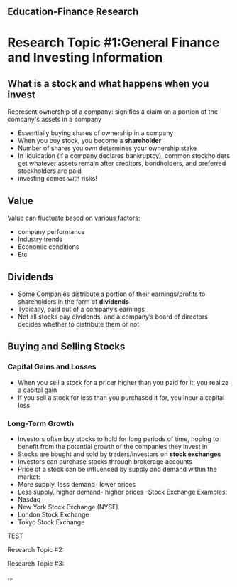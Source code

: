## Education-Finance Research ##

# Research Topic #1:General Finance and Investing Information

## What is a stock and what happens when you invest 
Represent ownership of a company: signifies a claim on a portion of the company's assets in a company  
- Essentially buying shares of ownership in a company  
- When you buy stock, you become a **shareholder**  
- Number of shares you own determines your ownership stake  
- In liquidation (if a company declares bankruptcy), common stockholders get whatever assets remain after creditors, bondholders, and preferred stockholders are paid
- investing comes with risks!

## Value
Value can fluctuate based on various factors: 
- company performance
- Industry trends
- Economic conditions
- Etc

## Dividends 
- Some Companies distribute  a portion of their earnings/profits to shareholders in the form of **dividends**
- Typically, paid out of a company’s earnings 
- Not all stocks pay dividends, and a company’s board of directors decides whether to distribute them or not

## Buying and Selling Stocks 

### Capital Gains and Losses
- When you sell a stock for a pricer higher than you paid for it, you realize a capital gain 
- If you sell a stock for less than you purchased it for, you incur a capital loss

### Long-Term Growth 
- Investors often buy stocks to hold for long periods of time, hoping to benefit from the potential growth of the companies they invest in
- Stocks are bought and sold by traders/investors on **stock exchanges**
- Investors can purchase stocks through brokerage accounts
- Price of a stock can be influenced by supply and demand within the market:
- More supply, less demand- lower prices
- Less supply, higher demand- higher prices
-Stock Exchange Examples: 
- Nasdaq
- New York Stock Exchange (NYSE)
- London Stock Exchange
- Tokyo Stock Exchange





TEST






Research Topic #2:


Research Topic #3:


...
